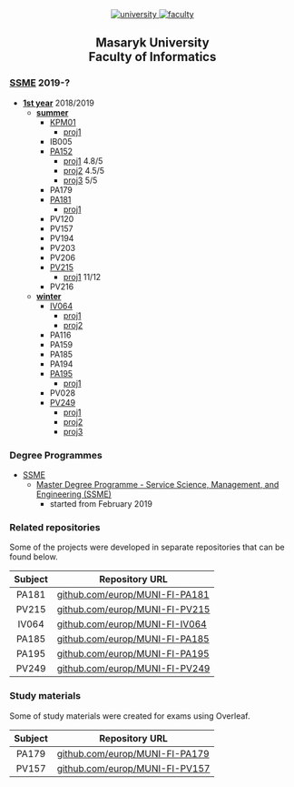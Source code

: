 <div align="center">
	<a href="https://www.muni.cz/en">
		<img src="https://img.shields.io/badge/university-Masaryk%20University-0000dc.svg" alt="university">
	</a>
	<a href="https://www.fi.muni.cz/index.html.en">
		<img src="https://img.shields.io/badge/faculty-Faculty%20of%20Informatics-f2d45c.svg" alt="faculty">
	</a>
</div>

<h2 align="center">
	Masaryk University<br>Faculty of Informatics
</h2>

### [SSME](https://github.com/europ/MUNI-FI/tree/master/SSME) 2019-?
* **[1st year](https://github.com/europ/MUNI-FI/tree/master/SSME/1st-year)** 2018/2019
	* **[summer](https://github.com/europ/MUNI-FI/tree/master/SSME/1st-year/summer)**
		* [KPM01](https://github.com/europ/MUNI-FI/tree/master/SSME/1st-year/summer/KPM01)
			* [proj1](https://github.com/europ/MUNI-FI/tree/master/SSME/1st-year/summer/KPM01/proj1)
		* IB005
		* [PA152](https://github.com/europ/MUNI-FI/tree/master/SSME/1st-year/summer/PA152)
			* [proj1](https://github.com/europ/MUNI-FI/tree/master/SSME/1st-year/summer/PA152/homework1) 4.8/5
			* [proj2](https://github.com/europ/MUNI-FI/tree/master/SSME/1st-year/summer/PA152/homework2) 4.5/5
			* [proj3](https://github.com/europ/MUNI-FI/tree/master/SSME/1st-year/summer/PA152/homework3) 5/5
		* PA179
		* [PA181](https://github.com/europ/MUNI-FI/tree/master/SSME/1st-year/summer/PA181)
			* [proj1](https://github.com/europ/MUNI-FI-PA181)
		* PV120
		* PV157
		* PV194
		* PV203
		* PV206
		* [PV215](https://github.com/europ/MUNI-FI/tree/master/SSME/1st-year/summer/PV215)
			* [proj1](https://github.com/europ/MUNI-FI-PV215) 11/12
		* PV216
  * **[winter](https://github.com/europ/MUNI-FI/tree/master/SSME/1st-year/winter)**
    * [IV064](https://github.com/europ/MUNI-FI/tree/master/SSME/1st-year/winter/IV064)
      * [proj1](https://github.com/europ/MUNI-FI-IV064)
      * [proj2](https://github.com/europ/MUNI-FI-IV064)
    * PA116
    * PA159
    * PA185
    * PA194
    * [PA195](https://github.com/europ/MUNI-FI/tree/master/SSME/1st-year/winter/PA195)
      * [proj1](https://github.com/europ/MUNI-FI-PA195)
    * PV028
    * [PV249](https://github.com/europ/MUNI-FI/tree/master/SSME/1st-year/winter/PV249)
      * [proj1](https://github.com/europ/MUNI-FI-PV249)
      * [proj2](https://github.com/europ/MUNI-FI-PV249)
      * [proj3](https://github.com/europ/MUNI-FI-PV249)

### Degree Programmes
* [SSME](#SSME-2019-)
	* [Master Degree Programme - Service Science, Management, and Engineering (SSME)](https://www.fi.muni.cz/catalogue2018/study-fields-html/mgr-ssme.html.cs)
	  * started from February 2019

### Related repositories
Some of the projects were developed in separate repositories that can be found below.

| Subject | Repository URL                                                           |
| :-----: | ------------------------------------------------------------------------ |
| PA181   | [github.com/europ/MUNI-FI-PA181](https://github.com/europ/MUNI-FI-PA181) |
| PV215   | [github.com/europ/MUNI-FI-PV215](https://github.com/europ/MUNI-FI-PV215) |
| IV064   | [github.com/europ/MUNI-FI-IV064](https://github.com/europ/MUNI-FI-IV064) |
| PA185   | [github.com/europ/MUNI-FI-PA185](https://github.com/europ/MUNI-FI-PA185) |
| PA195   | [github.com/europ/MUNI-FI-PA195](https://github.com/europ/MUNI-FI-PA195) |
| PV249   | [github.com/europ/MUNI-FI-PV249](https://github.com/europ/MUNI-FI-PV249) |

### Study materials
Some of study materials were created for exams using Overleaf.

| Subject | Repository URL                                                           |
| :-----: | ------------------------------------------------------------------------ |
| PA179   | [github.com/europ/MUNI-FI-PA179](https://github.com/europ/MUNI-FI-PA179) |
| PV157   | [github.com/europ/MUNI-FI-PV157](https://github.com/europ/MUNI-FI-PV157) |

